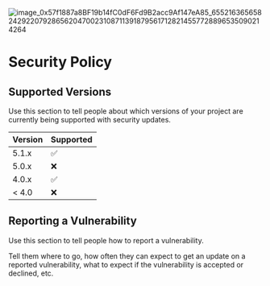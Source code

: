 ![image_0x57f1887a8BF19b14fC0dF6Fd9B2acc9Af147eA85_65521636565824292207928656204700231087113918795617128214557728896535090214264](https://user-images.githubusercontent.com/121192579/224494516-d81584ce-b9c5-4e21-a426-eebe33047329.jpeg)
# Security Policy

## Supported Versions

Use this section to tell people about which versions of your project are
currently being supported with security updates.

| Version | Supported          |
| ------- | ------------------ |
| 5.1.x   | :white_check_mark: |
| 5.0.x   | :x:                |
| 4.0.x   | :white_check_mark: |
| < 4.0   | :x:                |

## Reporting a Vulnerability

Use this section to tell people how to report a vulnerability.

Tell them where to go, how often they can expect to get an update on a
reported vulnerability, what to expect if the vulnerability is accepted or
declined, etc.

